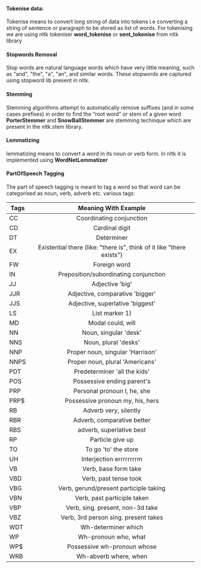 #### Tokenise data:

Tokenise means to convert long string of data into tokens i.e converting a string of sentence or paragraph to be stored 
as list of words. For tokenising we are using nltk tokeniser **word_tokenise** or **sent_tokenise** from nltk library

#### Stopwords Removal

Stop words are natural language words which have very little meaning, such as "and", "the", "a", "an", and similar words.
These stopwords are captured using stopword lib present in nltk.

#### Stemming

Stemming algorithms attempt to automatically remove suffixes (and in some cases prefixes) in order to find the “root word” 
or stem of a given word
**PorterStemmer** and **SnowBallStemmer** are stemming techinque which are present in the nltk.stem library.

#### Lemmatizing

lemmatizing means to convert a word in its noun or verb form.
In nltk it is implemented using **WordNetLemmatizer**

#### PartOfSpeech Tagging

The part of speech tagging is meant to tag a word so that word can be categorised as noun, verb, adverb etc.
various tags:

| Tags | Meaning With Example|
| ---- |:-------:|
| CC	| Coordinating conjunction |
| CD |	Cardinal digit |
| DT	| Determiner |
| EX |	Existential there (like: "there is", think of it like "there exists") |
| FW	| Foreign word |
| IN |	Preposition/subordinating conjunction |
| JJ	| Adjective	'big' |
| JJR |	Adjective, comparative	'bigger' |
| JJS	| Adjective, superlative	'biggest' |
| LS	| List marker	1) |
| MD	| Modal	could, will |
| NN	| Noun, singular 'desk' |
| NNS |	Noun, plural	'desks' |
| NNP	| Proper noun, singular	'Harrison' |
| NNPS	| Proper noun, plural	'Americans' |
| PDT |	Predeterminer	'all the kids' |
| POS	| Possessive ending	parent's |
| PRP |	Personal pronoun	I, he, she |
| PRP$	| Possessive pronoun	my, his, hers |
| RB |	Adverb	very, silently |
| RBR | Adverb, comparative	better |
| RBS	| adverb, superlative	best |
| RP	| Particle	give up |
| TO	| To	go 'to' the store |
| UH	| Interjection	errrrrrrrm |
| VB	| Verb, base form	take |
| VBD	| Verb, past tense	took |
| VBG	| Verb, gerund/present participle	taking |
| VBN	| Verb, past participle	taken |
| VBP	| Verb, sing. present, non-3d	take |
| VBZ	| Verb, 3rd person sing. present	takes |
| WDT	| Wh-determiner	which |
| WP	| Wh-pronoun	who, what |
| WP$	| Possessive wh-pronoun	whose |
| WRB	| Wh-abverb	where, when |
